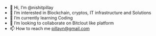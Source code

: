 - 👋 Hi, I’m @nishitpillay
- 👀 I’m interested in Blockchain, cryptos, IT infrastructure and Solutions
- 🌱 I’m currently learning Coding
- 💞️ I’m looking to collaborate on Bitclout like platform 
- 📫 How to reach me pillayn@gmail.com

<!---
nishitpillay/nishitpillay is a ✨ special ✨ repository because its `README.md` (this file) appears on your GitHub profile.
You can click the Preview link to take a look at your changes.
--->
